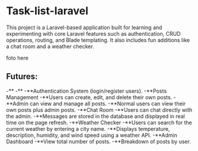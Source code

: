 # Task-list-laravel

This project is a Laravel-based application built for learning and experimenting with core Laravel features such as authentication, 
CRUD operations, routing, and Blade templating. It also includes fun additions like a chat room and a weather checker.

foto here

## Futures:

-**
-**
-**Authentication System (login/register users).
-**Posts Management
  -**Users can create, edit, and delete their own posts.
  -**Admin can view and manage all posts.
  -**Normal users can view their own posts plus admin posts.
-**Chat Room
  -**Users can chat directly with the admin.
  -**Messages are stored in the database and displayed in real time on the page refresh.
-**Weather Checker
  -**Users can search for the current weather by entering a city name.
  -**Displays temperature, description, humidity, and wind speed using a weather API.
-**Admin Dashboard
  -**View total number of posts.
  -**Breakdown of posts by user.

